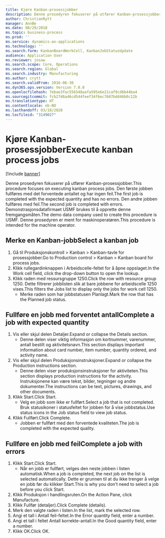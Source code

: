 ```yaml
---
title: Kjøre Kanban-prosessjobber
description: Denne prosedyren fokuserer på utfører Kanban-prosessjobber.
author: ChristianRytt
manager: AnnBe
ms.date: 08/29/2018
ms.topic: business-process
ms.prod: ''
ms.service: dynamics-ax-applications
ms.technology: ''
ms.search.form: KanbanBoardWorkCell, KanbanJobStatusUpdate
audience: Application User
ms.reviewer: josaw
ms.search.scope: Core, Operations
ms.search.region: Global
ms.search.industry: Manufacturing
ms.author: crytt
ms.search.validFrom: 2016-06-30
ms.dyn365.ops.version: Version 7.0.0
ms.openlocfilehash: 7ebae3fac556348aafa595e6e21caf9cd6b44ba4
ms.sourcegitcommit: fcb27d6a46cd544feef34f6ec7607bdd46b0c12b
ms.translationtype: HT
ms.contentlocale: nb-NO
ms.lasthandoff: 03/18/2020
ms.locfileid: "3149027"
---
```

# <a name="execute-kanban-process-jobs"></a><span data-ttu-id="feb70-103">Kjøre Kanban-prosessjobber</span><span class="sxs-lookup"><span data-stu-id="feb70-103">Execute kanban process jobs</span></span>

[!include [banner](../../includes/banner.md)]

<span data-ttu-id="feb70-104">Denne prosedyren fokuserer på utfører Kanban-prosessjobber.</span><span class="sxs-lookup"><span data-stu-id="feb70-104">This procedure focuses on executing kanban process jobs.</span></span> <span data-ttu-id="feb70-105">Den første jobben fullføres med det forventede antallet og har ingen feil.</span><span class="sxs-lookup"><span data-stu-id="feb70-105">The first job is completed with the expected quantity and has no errors.</span></span> <span data-ttu-id="feb70-106">Den andre jobben fullføres med feil.</span><span class="sxs-lookup"><span data-stu-id="feb70-106">The second job is completed with errors.</span></span> <span data-ttu-id="feb70-107">Demonstrasjonsdatafirmaet USMF brukes til å opprette denne fremgangsmåten.</span><span class="sxs-lookup"><span data-stu-id="feb70-107">The demo data company used to create this procedure is USMF.</span></span> <span data-ttu-id="feb70-108">Denne prosedyren er ment for maskinoperatøren.</span><span class="sxs-lookup"><span data-stu-id="feb70-108">This procedure is intended for the machine operator.</span></span>


## <a name="select-a-kanban-job"></a><span data-ttu-id="feb70-109">Merke en Kanban-jobb</span><span class="sxs-lookup"><span data-stu-id="feb70-109">Select a kanban job</span></span>
1. <span data-ttu-id="feb70-110">Gå til Produksjonskontroll > Kanban > Kanban-tavle for prosessjobber.</span><span class="sxs-lookup"><span data-stu-id="feb70-110">Go to Production control > Kanban > Kanban board for process jobs.</span></span>
2. <span data-ttu-id="feb70-111">Klikk rullegardinknappen i Arbeidscelle-feltet for å åpne oppslaget.</span><span class="sxs-lookup"><span data-stu-id="feb70-111">In the Work cell field, click the drop-down button to open the lookup.</span></span>
3. <span data-ttu-id="feb70-112">Klikk raden med ressursgruppe 1250.</span><span class="sxs-lookup"><span data-stu-id="feb70-112">Click the row with resource group 1250.</span></span> <span data-ttu-id="feb70-113">Dette filtrerer jobblisten slik at bare jobbene for arbeidscelle 1250 vises.</span><span class="sxs-lookup"><span data-stu-id="feb70-113">This filters the Jobs list to display only the jobs for work cell 1250.</span></span>
    * <span data-ttu-id="feb70-114">Merke raden som har jobbstatusen Planlagt.</span><span class="sxs-lookup"><span data-stu-id="feb70-114">Mark the row that has the Planned job status.</span></span>  

## <a name="complete-a-job-with-expected-quantity"></a><span data-ttu-id="feb70-115">Fullføre en jobb med forventet antall</span><span class="sxs-lookup"><span data-stu-id="feb70-115">Complete a job with expected quantity</span></span>
1. <span data-ttu-id="feb70-116">Vis eller skjul delen Detaljer.</span><span class="sxs-lookup"><span data-stu-id="feb70-116">Expand or collapse the Details section.</span></span>
    * <span data-ttu-id="feb70-117">Denne delen viser viktig informasjon om kortnummer, varenummer, antall bestilt og aktivitetsnavn.</span><span class="sxs-lookup"><span data-stu-id="feb70-117">This section displays important information about card number, item number, quantity ordered, and activity name.</span></span>  
2. <span data-ttu-id="feb70-118">Vis eller skjul delen Produksjonsinstruksjoner.</span><span class="sxs-lookup"><span data-stu-id="feb70-118">Expand or collapse the Production instructions section.</span></span>
    * <span data-ttu-id="feb70-119">Denne delen viser produksjonsinstruksjoner for aktiviteten.</span><span class="sxs-lookup"><span data-stu-id="feb70-119">This section displays production instructions for the activity.</span></span> <span data-ttu-id="feb70-120">Instruksjonene kan være tekst, bilder, tegninger og andre dokumenter.</span><span class="sxs-lookup"><span data-stu-id="feb70-120">The instructions can be text, pictures, drawings, and other documents.</span></span>  
3. <span data-ttu-id="feb70-121">Klikk Start.</span><span class="sxs-lookup"><span data-stu-id="feb70-121">Click Start.</span></span>
    * <span data-ttu-id="feb70-122">Velg en jobb som ikke er fullført.</span><span class="sxs-lookup"><span data-stu-id="feb70-122">Select a job that is not completed.</span></span> <span data-ttu-id="feb70-123">Bruk statusikoner i statusfeltet for jobben for å vise jobbstatus.</span><span class="sxs-lookup"><span data-stu-id="feb70-123">Use status icons in the Job status field to view job status.</span></span>      
4. <span data-ttu-id="feb70-124">Klikk Fullført.</span><span class="sxs-lookup"><span data-stu-id="feb70-124">Click Complete.</span></span>
    * <span data-ttu-id="feb70-125">Jobben er fullført med den forventede kvaliteten.</span><span class="sxs-lookup"><span data-stu-id="feb70-125">The job is completed with the expected quality.</span></span>  

## <a name="complete-a-job-with-errors"></a><span data-ttu-id="feb70-126">Fullføre en jobb med feil</span><span class="sxs-lookup"><span data-stu-id="feb70-126">Complete a job with errors</span></span>
1. <span data-ttu-id="feb70-127">Klikk Start.</span><span class="sxs-lookup"><span data-stu-id="feb70-127">Click Start.</span></span>
    * <span data-ttu-id="feb70-128">Når en jobb er fullført, velges den neste jobben i listen automatisk.</span><span class="sxs-lookup"><span data-stu-id="feb70-128">When a job is completed, the next job on the list is selected automatically.</span></span> <span data-ttu-id="feb70-129">Dette er grunnen til at du ikke trenger å velge en jobb før du klikker Start.</span><span class="sxs-lookup"><span data-stu-id="feb70-129">This is why you don't need to select a job before you click Start.</span></span>  
2. <span data-ttu-id="feb70-130">Klikk Produksjon i handlingsruten.</span><span class="sxs-lookup"><span data-stu-id="feb70-130">On the Action Pane, click Manufacture.</span></span>
3. <span data-ttu-id="feb70-131">Klikk Fullfør (detaljer).</span><span class="sxs-lookup"><span data-stu-id="feb70-131">Click Complete (details).</span></span>
4. <span data-ttu-id="feb70-132">Merk den valgte raden i listen.</span><span class="sxs-lookup"><span data-stu-id="feb70-132">In the list, mark the selected row.</span></span>
5. <span data-ttu-id="feb70-133">Angi et tall i Antall feil-feltet.</span><span class="sxs-lookup"><span data-stu-id="feb70-133">In the Error quantity field, enter a number.</span></span>
6. <span data-ttu-id="feb70-134">Angi et tall i feltet Antall korrekte-antall.</span><span class="sxs-lookup"><span data-stu-id="feb70-134">In the Good quantity field, enter a number.</span></span>
7. <span data-ttu-id="feb70-135">Klikk OK.</span><span class="sxs-lookup"><span data-stu-id="feb70-135">Click OK.</span></span>

